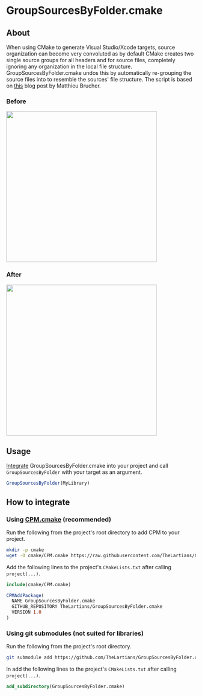# GroupSourcesByFolder.cmake

## About

When using CMake to generate Visual Studio/Xcode targets, source organization can become very convoluted as by default CMake creates two single source groups for all headers and for source files, completely ignoring any organization in the local file structure.
GroupSourcesByFolder.cmake undos this by automatically re-grouping the source files into to resemble the sources' file structure.
The script is based on [this](http://blog.audio-tk.com/2015/09/01/sorting-source-files-and-projects-in-folders-with-cmake-and-visual-studioxcode/) blog post by Matthieu Brucher.

### Before
<img src="https://user-images.githubusercontent.com/4437447/67684391-fb64c880-f98a-11e9-8ea1-e153a747f288.png" height="400">

### After
<img src="https://user-images.githubusercontent.com/4437447/67684394-fd2e8c00-f98a-11e9-8261-86e410a04e40.png" height="400">


## Usage

[Integrate](#how-to-integrate) GroupSourcesByFolder.cmake into your project and call `GroupSourcesByFolder` with your target as an argument.

```cmake
GroupSourcesByFolder(MyLibrary)
```

## How to integrate

### Using [CPM.cmake](https://github.com/TheLartians/CPM.cmake) (recommended)

Run the following from the project's root directory to add CPM to your project.

```bash
mkdir -p cmake
wget -O cmake/CPM.cmake https://raw.githubusercontent.com/TheLartians/CPM.cmake/master/cmake/CPM.cmake
```

Add the following lines to the project's `CMakeLists.txt` after calling `project(...)`.

```CMake
include(cmake/CPM.cmake)

CPMAddPackage(
  NAME GroupSourcesByFolder.cmake
  GITHUB_REPOSITORY TheLartians/GroupSourcesByFolder.cmake
  VERSION 1.0
)
```

### Using git submodules (not suited for libraries)

Run the following from the project's root directory.

```bash
git submodule add https://github.com/TheLartians/GroupSourcesByFolder.cmake 
```

In add the following lines to the project's `CMakeLists.txt` after calling `project(...)`.

```CMake
add_subdirectory(GroupSourcesByFolder.cmake)
```
